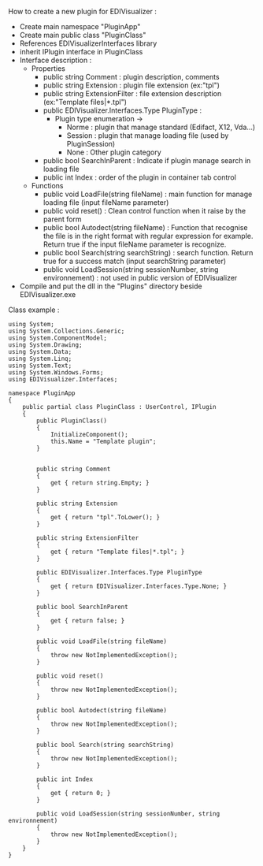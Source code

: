 How to create a new plugin for EDIVisualizer :

- Create main namespace "PluginApp"
- Create main public class "PluginClass"
- References EDIVisualizerInterfaces library
- inherit IPlugin interface in PluginClass
- Interface description :
    - Properties
        - public string Comment : plugin description, comments
        - public string Extension : plugin file extension (ex:"tpl")
        - public string ExtensionFilter : file extension description (ex:"Template files|*.tpl")
        - public EDIVisualizer.Interfaces.Type PluginType :
            - Plugin type enumeration ->
                - Norme : plugin that manage standard (Edifact, X12, Vda...)
                - Session : plugin that manage loading file (used by PluginSession)
                - None : Other plugin category
        - public bool SearchInParent : Indicate if plugin manage search in loading file
        - public int Index : order of the plugin in container tab control
    - Functions
        - public void LoadFile(string fileName) : main function for manage loading file (input fileName parameter)
        - public void reset() : Clean control function when it raise by the parent form
        - public bool Autodect(string fileName) : Function that recognise the file is in the right format with regular expression for example. Return true if the input fileName parameter is recognize.
        - public bool Search(string searchString) : search function. Return true for a success match (input searchString parameter)
        - public void LoadSession(string sessionNumber, string environnement) : not used in public version of EDIVisualizer
- Compile and put the dll in the "Plugins" directory beside EDIVisualizer.exe


Class example :

```
using System;
using System.Collections.Generic;
using System.ComponentModel;
using System.Drawing;
using System.Data;
using System.Linq;
using System.Text;
using System.Windows.Forms;
using EDIVisualizer.Interfaces;

namespace PluginApp
{
    public partial class PluginClass : UserControl, IPlugin
    {
        public PluginClass()
        {
            InitializeComponent();
            this.Name = "Template plugin";
        }


        public string Comment
        {
            get { return string.Empty; }
        }

        public string Extension
        {
            get { return "tpl".ToLower(); }
        }

        public string ExtensionFilter
        {
            get { return "Template files|*.tpl"; }
        }

        public EDIVisualizer.Interfaces.Type PluginType
        {
            get { return EDIVisualizer.Interfaces.Type.None; }
        }

        public bool SearchInParent
        {
            get { return false; }
        }

        public void LoadFile(string fileName)
        {
            throw new NotImplementedException();
        }

        public void reset()
        {
            throw new NotImplementedException();
        }

        public bool Autodect(string fileName)
        {
            throw new NotImplementedException();
        }

        public bool Search(string searchString)
        {
            throw new NotImplementedException();
        }

        public int Index
        {
            get { return 0; }
        }

        public void LoadSession(string sessionNumber, string environnement)
        {
            throw new NotImplementedException();
        }
    }
}
```
